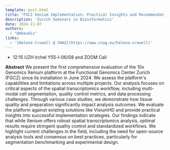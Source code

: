 ```yaml
---
template: post.html
title: "FGCZ Xenium Implementation: Practical Insights and Recommendations<br/>Paul Gueguen, FGCZ"
description: 'Zurich Seminars in Bioinformatics'
date: 2024-11-07
authors:
  - "@mbaudis"
links:
  - '[Helena Crowell @ CNAG](https://www.cnag.eu/helena-crowell)'
---
```


* 12:15 UZH Irchel Y55-l-06/08 and ZOOM Call

**Abstract** We present the first comprehensive evaluation of the 10x Genomics Xenium platform at the Functional Genomics Center Zurich (FGCZ) since its installation in June 2024. We assess the platform's capabilities and limitations across multiple projects. Our analysis focuses on critical aspects of the spatial transcriptomics workflow, including multi-modal cell segmentation, quality control metrics, and data processing challenges. Through various case studies, we demonstrate how tissue quality and preparation significantly impact analysis outcomes. We evaluate the platform against existing solutions like VisiumHD and provide practical insights into successful implementation strategies. Our findings indicate that while Xenium offers robust spatial transcriptomics analysis, optimal results require stringent quality control and standardized workflows. We highlight current challenges in the field, including the need for open-source analysis tools and consensus on best practices, particularly for segmentation benchmarking and experimental design.